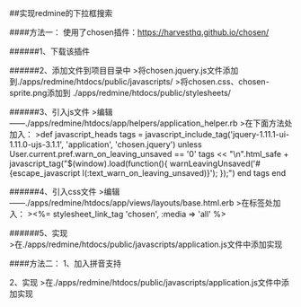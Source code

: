 ##实现redmine的下拉框搜索

####方法一：
使用了chosen插件：https://harvesthq.github.io/chosen/

######1、下载该插件

######2、添加文件到项目目录中
    >将chosen.jquery.js文件添加到./apps/redmine/htdocs/public/javascripts/
    >将chosen.css、chosen-sprite.png添加到 ./apps/redmine/htdocs/public/stylesheets/  

######3、引入js文件
	>编辑——./apps/redmine/htdocs/app/helpers/application_helper.rb
	>在下面方法处加入：
	>def javascript_heads
		tags = javascript_include_tag('jquery-1.11.1-ui-1.11.0-ujs-3.1.1', 'application', 'chosen.jquery')
		unless User.current.pref.warn_on_leaving_unsaved == '0'
		  tags << "\n".html_safe + javascript_tag("$(window).load(function(){ warnLeavingUnsaved('#{escape_javascript l(:text_warn_on_leaving_unsaved)}'); });")
		end
		tags
	end

######4、引入css文件
    >编辑——./apps/redmine/htdocs/app/views/layouts/base.html.erb
		>在<head>标签处加入：
		><%= stylesheet_link_tag 'chosen', :media => 'all' %>

######5、实现  
    >在./apps/redmine/htdocs/public/javascripts/application.js文件中添加实现


####方法二：
1、加入拼音支持

2、实现
	>在./apps/redmine/htdocs/public/javascripts/application.js文件中添加实现
